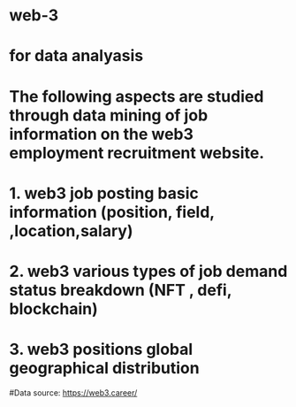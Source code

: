 # web-3
# for data analyasis 
# The following aspects are studied through data mining of job information on the web3 employment recruitment website.
# 1. web3 job posting basic information (position, field, ,location,salary)
# 2. web3 various types of job demand status breakdown (NFT , defi, blockchain)
# 3. web3 positions global geographical distribution

#Data source: https://web3.career/
